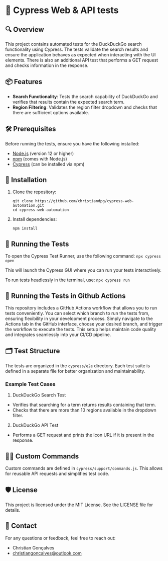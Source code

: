 # 🧪 Cypress Web & API tests

## 🔍 Overview

This project contains automated tests for the DuckDuckGo search functionality using Cypress. The tests validate the search results and ensure the application behaves as expected when interacting with the UI elements. There is also an additional API test that performs a GET request and checks information in the response.

## 📦 Features

- **Search Functionality**: Tests the search capability of DuckDuckGo and verifies that results contain the expected search term.
- **Region Filtering**: Validates the region filter dropdown and checks that there are sufficient options available.

## 🛠️ Prerequisites

Before running the tests, ensure you have the following installed:

- [Node.js](https://nodejs.org/) (version 12 or higher)
- [npm](https://www.npmjs.com/get-npm) (comes with Node.js)
- [Cypress](https://www.cypress.io/) (can be installed via npm)

## 🚀 Installation

1. Clone the repository:

   ```
   git clone https://github.com/christiandpg/cypress-web-automation.git
   cd cypress-web-automation
2. Install dependencies:

    ```
    npm install
## 🏃 Running the Tests

To open the Cypress Test Runner, use the following command: `npx cypress open`

This will launch the Cypress GUI where you can run your tests interactively.

To run tests headlessly in the terminal, use: `npx cypress run`

## 🔄 Running the Tests in Github Actions

This repository includes a GitHub Actions workflow that allows you to run tests conveniently. You can select which branch to run the tests from, ensuring flexibility in your development process. Simply navigate to the Actions tab in the GitHub interface, choose your desired branch, and trigger the workflow to execute the tests. This setup helps maintain code quality and integrates seamlessly into your CI/CD pipeline.

## 🗂️ Test Structure

The tests are organized in the `cypress/e2e` directory. Each test suite is defined in a separate file for better organization and maintainability.

### Example Test Cases
1. DuckDuckGo Search Test
- Verifies that searching for a term returns results containing that term.
- Checks that there are more than 10 regions available in the dropdown filter.


2. DuckDuckGo API Test
- Performs a GET request and prints the Icon URL if it is present in the response.

## 🧑‍💻 Custom Commands

Custom commands are defined in `cypress/support/commands.js`. This allows for reusable API requests and simplifies test code.


## 🛡️ License

This project is licensed under the MIT License. See the LICENSE file for details.

## 📧 Contact

For any questions or feedback, feel free to reach out:

- Christian Gonçalves
- christiangoncalves@outlook.com
